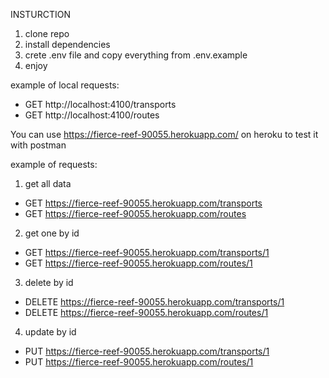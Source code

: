 
INSTURCTION
1. clone repo
2. install dependencies
3. crete .env file and copy everything from .env.example
4. enjoy

example of local requests:

- GET http://localhost:4100/transports
- GET http://localhost:4100/routes


You can use https://fierce-reef-90055.herokuapp.com/ on heroku to test it with postman

example of requests:

1. get all data
- GET https://fierce-reef-90055.herokuapp.com/transports
- GET https://fierce-reef-90055.herokuapp.com/routes

2. get one by id
- GET https://fierce-reef-90055.herokuapp.com/transports/1
- GET https://fierce-reef-90055.herokuapp.com/routes/1

3. delete by id
- DELETE https://fierce-reef-90055.herokuapp.com/transports/1
- DELETE https://fierce-reef-90055.herokuapp.com/routes/1

4. update by id
- PUT https://fierce-reef-90055.herokuapp.com/transports/1
- PUT https://fierce-reef-90055.herokuapp.com/routes/1
